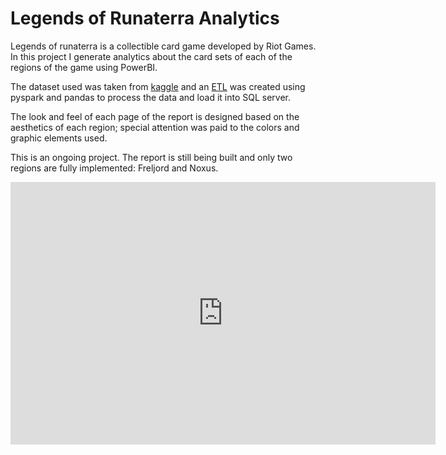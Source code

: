 # Legends of Runaterra Analytics 


<p align="justify">

Legends of runaterra is a collectible card game developed by Riot Games. In this project I generate analytics about the card sets of each of the regions of the game using PowerBI. </p>
The dataset used was taken from [kaggle](https://www.kaggle.com/brandonqilin/legends-of-runeterra) and an [ETL](https://github.com/jglobaton10/legendsOfRunaterraAnlytics/blob/main/ETL%20process%20-%20runaterra.ipynb) was created using pyspark and pandas to process the data and load it into SQL server.

The look and feel of each page of the report is designed based on the aesthetics of each region; special attention was paid to the colors and graphic elements used. 

This is an ongoing project. The report is still being built and only two regions are fully implemented: Freljord and Noxus. 

<iframe width="680" height="420" src="https://app.powerbi.com/view?r=eyJrIjoiZjI4ZjUwNGEtMjVjZS00NzY2LTg4YTktNWI1MTdkNzFjNTk1IiwidCI6IjQ0ODhlODRkLWI3NjMtNDUzOC1hY2EyLWU1ZTEwNGNlNTI0NiIsImMiOjN9&pageName=ReportSection" frameborder="0" allowFullScreen="true"></iframe>
